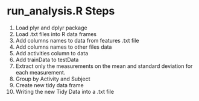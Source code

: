 # run_analysis.R Steps
1. Load plyr and dplyr package
2. Load .txt files into R data frames
3. Add columns names to data from features .txt file
4. Add columns names to other files data
5. Add activities column to data
6. Add trainData to testData
7. Extract only the measurements on the mean and standard deviation for each measurement.
8. Group by Activity and Subject
9. Create new tidy data frame
10. Writing the new Tidy Data into a .txt file

